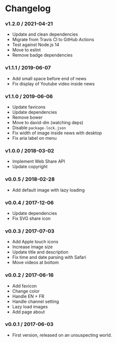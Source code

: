 Changelog
=========

### v1.2.0 / 2021-04-21

  - Update and clean dependencies
  - Migrate from Travis CI to GitHub Actions
  - Test against Node.js 14
  - Move to eslint
  - Remove badge dependencies

### v1.1.1 / 2019-06-07

  - Add small space before end of news
  - Fix display of Youtube video inside news

### v1.1.0 / 2019-06-06

  - Update favicons
  - Update dependencies
  - Remove bower
  - Move to david-dm (watching deps)
  - Disable `package-lock.json`
  - Fix width of image inside news with desktop
  - Fix aria label on menu

### v1.0.0 / 2018-03-02

  - Implement Web Share API
  - Update copyright

### v0.0.5 / 2018-02-28

  - Add default image with lazy loading

### v0.0.4 / 2017-12-06

  - Update dependencies
  - Fix SVG share icon

### v0.0.3 / 2017-07-03

  - Add Apple touch icons
  - Increase image size
  - Update title and description
  - Fix time and date parsing with Safari
  - Move videos at bottom

### v0.0.2 / 2017-06-16

  - Add favicon
  - Change color
  - Handle EN + FR
  - Handle channel setting
  - Lazy load images
  - Add page about

### v0.0.1 / 2017-06-03

  - First version, released on an unsuspecting world.
